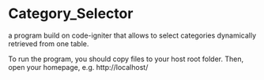 # Category_Selector
 a program build on code-igniter that allows to select categories dynamically retrieved from one table.

 To run the program, you should copy files to your host root folder. Then, open your homepage, e.g. http://localhost/